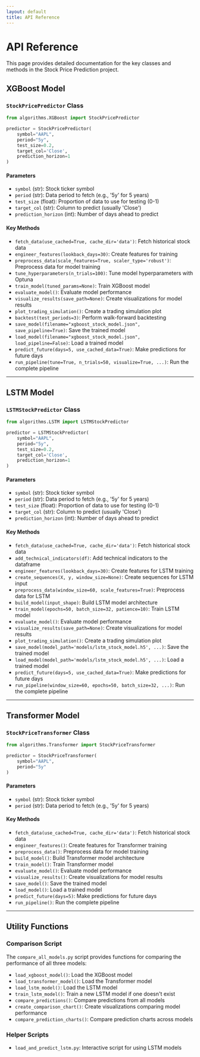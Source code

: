 ```yaml
---
layout: default
title: API Reference
---
```


# API Reference

This page provides detailed documentation for the key classes and methods in the Stock Price Prediction project.

## XGBoost Model

### `StockPricePredictor` Class

```python
from algorithms.XGBoost import StockPricePredictor

predictor = StockPricePredictor(
    symbol="AAPL",
    period="5y",
    test_size=0.2,
    target_col='Close',
    prediction_horizon=1
)
```

#### Parameters

- `symbol` (str): Stock ticker symbol
- `period` (str): Data period to fetch (e.g., '5y' for 5 years)
- `test_size` (float): Proportion of data to use for testing (0-1)
- `target_col` (str): Column to predict (usually 'Close')
- `prediction_horizon` (int): Number of days ahead to predict

#### Key Methods

- `fetch_data(use_cached=True, cache_dir='data')`: Fetch historical stock data
- `engineer_features(lookback_days=30)`: Create features for training
- `preprocess_data(scale_features=True, scaler_type='robust')`: Preprocess data for model training
- `tune_hyperparameters(n_trials=100)`: Tune model hyperparameters with Optuna
- `train_model(tuned_params=None)`: Train XGBoost model
- `evaluate_model()`: Evaluate model performance
- `visualize_results(save_path=None)`: Create visualizations for model results
- `plot_trading_simulation()`: Create a trading simulation plot
- `backtest(test_periods=3)`: Perform walk-forward backtesting
- `save_model(filename="xgboost_stock_model.json", save_pipeline=True)`: Save the trained model
- `load_model(filename="xgboost_stock_model.json", load_pipeline=False)`: Load a trained model
- `predict_future(days=5, use_cached_data=True)`: Make predictions for future days
- `run_pipeline(tune=True, n_trials=50, visualize=True, ...)`: Run the complete pipeline

---

## LSTM Model

### `LSTMStockPredictor` Class

```python
from algorithms.LSTM import LSTMStockPredictor

predictor = LSTMStockPredictor(
    symbol="AAPL",
    period="5y",
    test_size=0.2,
    target_col='Close',
    prediction_horizon=1
)
```

#### Parameters

- `symbol` (str): Stock ticker symbol
- `period` (str): Data period to fetch (e.g., '5y' for 5 years)
- `test_size` (float): Proportion of data to use for testing (0-1)
- `target_col` (str): Column to predict (usually 'Close')
- `prediction_horizon` (int): Number of days ahead to predict

#### Key Methods

- `fetch_data(use_cached=True, cache_dir='data')`: Fetch historical stock data
- `add_technical_indicators(df)`: Add technical indicators to the dataframe
- `engineer_features(lookback_days=30)`: Create features for LSTM training
- `create_sequences(X, y, window_size=None)`: Create sequences for LSTM input
- `preprocess_data(window_size=60, scale_features=True)`: Preprocess data for LSTM
- `build_model(input_shape)`: Build LSTM model architecture
- `train_model(epochs=50, batch_size=32, patience=10)`: Train LSTM model
- `evaluate_model()`: Evaluate model performance
- `visualize_results(save_path=None)`: Create visualizations for model results
- `plot_trading_simulation()`: Create a trading simulation plot
- `save_model(model_path='models/lstm_stock_model.h5', ...)`: Save the trained model
- `load_model(model_path='models/lstm_stock_model.h5', ...)`: Load a trained model
- `predict_future(days=5, use_cached_data=True)`: Make predictions for future days
- `run_pipeline(window_size=60, epochs=50, batch_size=32, ...)`: Run the complete pipeline

---

## Transformer Model

### `StockPriceTransformer` Class

```python
from algorithms.Transformer import StockPriceTransformer

predictor = StockPriceTransformer(
    symbol="AAPL",
    period="5y"
)
```

#### Parameters

- `symbol` (str): Stock ticker symbol
- `period` (str): Data period to fetch (e.g., '5y' for 5 years)

#### Key Methods

- `fetch_data(use_cached=True, cache_dir='data')`: Fetch historical stock data
- `engineer_features()`: Create features for Transformer training
- `preprocess_data()`: Preprocess data for model training
- `build_model()`: Build Transformer model architecture
- `train_model()`: Train Transformer model
- `evaluate_model()`: Evaluate model performance
- `visualize_results()`: Create visualizations for model results
- `save_model()`: Save the trained model
- `load_model()`: Load a trained model
- `predict_future(days=5)`: Make predictions for future days
- `run_pipeline()`: Run the complete pipeline

---

## Utility Functions

### Comparison Script

The `compare_all_models.py` script provides functions for comparing the performance of all three models:

- `load_xgboost_model()`: Load the XGBoost model
- `load_transformer_model()`: Load the Transformer model
- `load_lstm_model()`: Load the LSTM model
- `train_lstm_model()`: Train a new LSTM model if one doesn't exist
- `compare_predictions()`: Compare predictions from all models
- `create_comparison_chart()`: Create visualizations comparing model performance
- `compare_prediction_charts()`: Compare prediction charts across models

### Helper Scripts

- `load_and_predict_lstm.py`: Interactive script for using LSTM models
